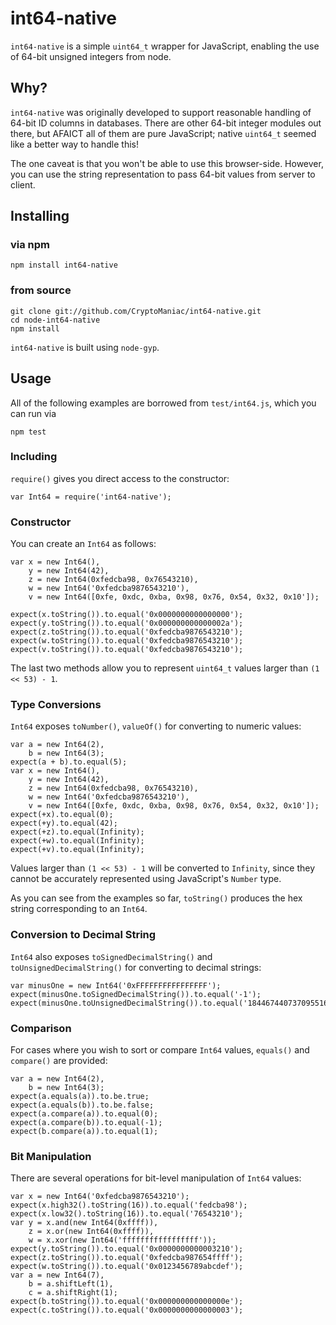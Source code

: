 # int64-native

`int64-native` is a simple `uint64_t` wrapper for JavaScript, enabling the
use of 64-bit unsigned integers from node.

## Why?

`int64-native` was originally developed to support reasonable handling of
64-bit ID columns in databases. There are other 64-bit integer modules out
there, but AFAICT all of them are pure JavaScript; native `uint64_t` seemed
like a better way to handle this!

The one caveat is that you won't be able to use this browser-side. However,
you can use the string representation to pass 64-bit values from server to
client.

## Installing

### via npm

    npm install int64-native

### from source

    git clone git://github.com/CryptoManiac/int64-native.git
    cd node-int64-native
    npm install

`int64-native` is built using `node-gyp`.

## Usage

All of the following examples are borrowed from `test/int64.js`, which you
can run via

    npm test

### Including

`require()` gives you direct access to the constructor:

    var Int64 = require('int64-native');

### Constructor

You can create an `Int64` as follows:

    var x = new Int64(),
        y = new Int64(42),
        z = new Int64(0xfedcba98, 0x76543210),
        w = new Int64('0xfedcba9876543210'),
        v = new Int64([0xfe, 0xdc, 0xba, 0x98, 0x76, 0x54, 0x32, 0x10']);

    expect(x.toString()).to.equal('0x0000000000000000');
    expect(y.toString()).to.equal('0x000000000000002a');
    expect(z.toString()).to.equal('0xfedcba9876543210');
    expect(w.toString()).to.equal('0xfedcba9876543210');
    expect(v.toString()).to.equal('0xfedcba9876543210');

The last two methods allow you to represent `uint64_t` values larger than
`(1 << 53) - 1`.

### Type Conversions

`Int64` exposes `toNumber()`, `valueOf()` for converting to numeric values:

    var a = new Int64(2),
        b = new Int64(3);
    expect(a + b).to.equal(5);
    var x = new Int64(),
        y = new Int64(42),
        z = new Int64(0xfedcba98, 0x76543210),
        w = new Int64('0xfedcba9876543210'),
        v = new Int64([0xfe, 0xdc, 0xba, 0x98, 0x76, 0x54, 0x32, 0x10']);
    expect(+x).to.equal(0);
    expect(+y).to.equal(42);
    expect(+z).to.equal(Infinity);
    expect(+w).to.equal(Infinity);
    expect(+v).to.equal(Infinity);

Values larger than `(1 << 53) - 1` will be converted to `Infinity`, since
they cannot be accurately represented using JavaScript's `Number` type.

As you can see from the examples so far, `toString()` produces the hex string
corresponding to an `Int64`.

### Conversion to Decimal String

`Int64` also exposes `toSignedDecimalString()` and `toUnsignedDecimalString()` for converting to decimal strings:

    var minusOne = new Int64('0xFFFFFFFFFFFFFFFF');
    expect(minusOne.toSignedDecimalString()).to.equal('-1');
    expect(minusOne.toUnsignedDecimalString()).to.equal('18446744073709551615');

### Comparison

For cases where you wish to sort or compare `Int64` values, `equals()` and
`compare()` are provided:

    var a = new Int64(2),
        b = new Int64(3);
    expect(a.equals(a)).to.be.true;
    expect(a.equals(b)).to.be.false;
    expect(a.compare(a)).to.equal(0);
    expect(a.compare(b)).to.equal(-1);
    expect(b.compare(a)).to.equal(1);

### Bit Manipulation

There are several operations for bit-level manipulation of `Int64` values:

    var x = new Int64('0xfedcba9876543210');
    expect(x.high32().toString(16)).to.equal('fedcba98');
    expect(x.low32().toString(16)).to.equal('76543210');
    var y = x.and(new Int64(0xffff)),
        z = x.or(new Int64(0xffff)),
        w = x.xor(new Int64('fffffffffffffffff'));
    expect(y.toString()).to.equal('0x0000000000003210');
    expect(z.toString()).to.equal('0xfedcba987654ffff');
    expect(w.toString()).to.equal('0x0123456789abcdef');
    var a = new Int64(7),
        b = a.shiftLeft(1),
        c = a.shiftRight(1);
    expect(b.toString()).to.equal('0x000000000000000e');
    expect(c.toString()).to.equal('0x0000000000000003');

